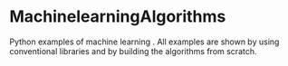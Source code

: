 # MachinelearningAlgorithms
Python examples of machine learning . All examples are shown by using conventional libraries and by building the algorithms from scratch.
